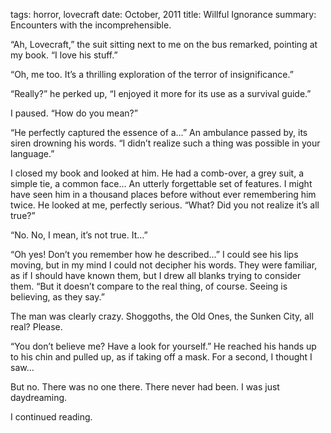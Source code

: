 tags: horror, lovecraft
date: October, 2011
title: Willful Ignorance
summary: Encounters with the incomprehensible.

“Ah, Lovecraft,” the suit sitting next to me on the bus remarked, pointing at my book. “I love his stuff.”

“Oh, me too. It’s a thrilling exploration of the terror of insignificance.”

“Really?” he perked up, “I enjoyed it more for its use as a survival guide.”

I paused. “How do you mean?”

“He perfectly captured the essence of a…” An ambulance passed by, its siren drowning his words. “I didn’t realize such a thing was possible in your language.”

I closed my book and looked at him. He had a comb-over, a grey suit, a simple tie, a common face… An utterly forgettable set of features. I might have seen him in a thousand places before without ever remembering him twice. He looked at me, perfectly serious. “What? Did you not realize it’s all true?”

“No. No, I mean, it’s not true. It…”

“Oh yes! Don’t you remember how he described…” I could see his lips moving, but in my mind I could not decipher his words. They were familiar, as if I should have known them, but I drew all blanks trying to consider them. “But it doesn’t compare to the real thing, of course. Seeing is believing, as they say.”

The man was clearly crazy. Shoggoths, the Old Ones, the Sunken City, all real? Please.

“You don’t believe me? Have a look for yourself.” He reached his hands up to his chin and pulled up, as if taking off a mask. For a second, I thought I saw…

But no. There was no one there. There never had been. I was just daydreaming.

I continued reading.